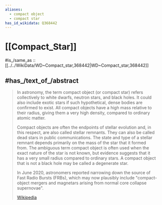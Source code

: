```yaml
---
aliases:
  - compact object 
  - compact star
has_id_wikidata: Q368442
---
```


# [[Compact_Star]] 

#is_/same_as :: [[../../WikiData/WD~Compact_star,368442|WD~Compact_star,368442]] 

## #has_/text_of_/abstract 

> In astronomy, the term compact object (or compact star) refers collectively to white dwarfs, neutron stars, and black holes. It could also include exotic stars if such hypothetical, dense bodies are confirmed to exist. All compact objects have a high mass relative to their radius, giving them a very high density, compared to ordinary atomic matter.
>
> Compact objects are often the endpoints of stellar evolution and, in this respect, are also called stellar remnants. They can also be called dead stars in public communications. The state and type of a stellar remnant depends primarily on the mass of the star that it formed from. The ambiguous term compact object is often used when the exact nature of the star is not known, but evidence suggests that it has a very small radius compared to ordinary stars. A compact object that is not a black hole may be called a degenerate star.
>
> In June 2020, astronomers reported narrowing down the source of Fast Radio Bursts (FRBs), which may now plausibly include "compact-object mergers and magnetars arising from normal core collapse supernovae".
>
> [Wikipedia](https://en.wikipedia.org/wiki/Compact%20object) 

